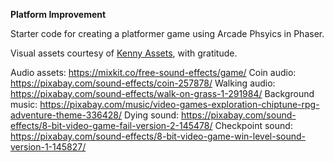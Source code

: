 **Platform Improvement**

Starter code for creating a platformer game using Arcade Phsyics in Phaser.

Visual assets courtesy of [Kenny Assets](https://kenney.nl/assets), with gratitude.

Audio assets: https://mixkit.co/free-sound-effects/game/
Coin audio: https://pixabay.com/sound-effects/coin-257878/
Walking audio: https://pixabay.com/sound-effects/walk-on-grass-1-291984/
Background music: https://pixabay.com/music/video-games-exploration-chiptune-rpg-adventure-theme-336428/
Dying sound: https://pixabay.com/sound-effects/8-bit-video-game-fail-version-2-145478/
Checkpoint sound: https://pixabay.com/sound-effects/8-bit-video-game-win-level-sound-version-1-145827/ 